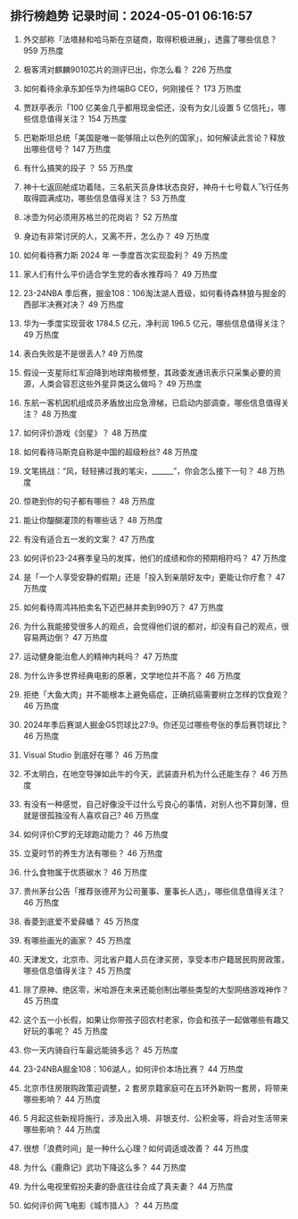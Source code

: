 
## 排行榜趋势 记录时间：2024-05-01 06:16:57
  
  1. 外交部称「法塔赫和哈马斯在京磋商，取得积极进展」，透露了哪些信息？ 959 万热度
    
  2. 极客湾对麒麟9010芯片的测评已出，你怎么看？ 226 万热度
    
  3. 如何看待余承东卸任华为终端BG CEO，何刚接任？ 173 万热度
    
  4. 贾跃亭表示「100 亿美金几乎都用现金偿还，没有为女儿设置 5 亿信托」，哪些信息值得关注？ 154 万热度
    
  5. 巴勒斯坦总统「美国是唯一能够阻止以色列的国家」，如何解读此言论？释放出哪些信号？ 147 万热度
    
  6. 有什么搞笑的段子 ？ 55 万热度
    
  7. 神十七返回舱成功着陆，三名航天员身体状态良好，神舟十七号载人飞行任务取得圆满成功，哪些信息值得关注？ 53 万热度
    
  8. 冰壶为何必须用苏格兰的花岗岩？ 52 万热度
    
  9. 身边有非常讨厌的人，又离不开，怎么办？ 49 万热度
    
  10. 如何看待赛力斯 2024 年 一季度首次实现盈利？ 49 万热度
    
  11. 家人们有什么平价适合学生党的香水推荐吗？ 49 万热度
    
  12. 23-24NBA 季后赛，掘金108：106淘汰湖人晋级，如何看待森林狼与掘金的西部半决赛对决？ 49 万热度
    
  13. 华为一季度实现营收 1784.5 亿元，净利润 196.5 亿元，哪些信息值得关注？ 49 万热度
    
  14. 表白失败是不是很丢人? 49 万热度
    
  15. 假设一支星际红军迫降到地球南极修整，其政委发通讯表示只采集必要的资源，人类会容忍这些外星异类这么做吗？ 49 万热度
    
  16. 东航一客机因机组成员矛盾放出应急滑梯，已启动内部调查，哪些信息值得关注？ 48 万热度
    
  17. 如何评价游戏《剑星》？ 48 万热度
    
  18. 如何看待马斯克自称是中国的超级粉丝? 48 万热度
    
  19. 文笔挑战：“风，轻轻拂过我的笔尖，______”，你会怎么接下一句？ 48 万热度
    
  20. 惊艳到你的句子都有哪些？ 48 万热度
    
  21. 能让你醍醐灌顶的有哪些话？ 48 万热度
    
  22. 有没有适合五一发的文案？ 47 万热度
    
  23. 如何评价23-24赛季皇马的发挥，他们的成绩和你的预期相符吗？ 47 万热度
    
  24. 是「一个人享受安静的假期」还是「投入到亲朋好友中」更能让你疗愈？ 47 万热度
    
  25. 如何看待周鸿祎拍卖名下迈巴赫并卖到990万？ 47 万热度
    
  26. 为什么我能接受很多人的观点，会觉得他们说的都对，却没有自己的观点，很容易两边倒？ 47 万热度
    
  27. 运动健身能治愈人的精神内耗吗？ 47 万热度
    
  28. 为什么许多世界经典电影的原著，文学地位并不高？ 46 万热度
    
  29. 拒绝「大鱼大肉」并不能根本上避免癌症，正确抗癌需要树立怎样的饮食观？ 46 万热度
    
  30. 2024年季后赛湖人掘金G5罚球比27:9。你还见过哪些夸张的季后赛罚球比？ 46 万热度
    
  31. Visual Studio 到底好在哪？ 46 万热度
    
  32. 不太明白，在地空导弹如此牛的今天，武装直升机为什么还能生存？ 46 万热度
    
  33. 有没有一种感觉，自己好像没干过什么亏良心的事情，对别人也不算刻薄，但就是很孤独没有人喜欢自己? 46 万热度
    
  34. 如何评价C罗的无球跑动能力？ 46 万热度
    
  35. 立夏时节的养生方法有哪些？ 46 万热度
    
  36. 什么食物属于优质碳水？ 46 万热度
    
  37. 贵州茅台公告「推荐张德芹为公司董事、董事长人选」，哪些信息值得关注？ 46 万热度
    
  38. 香菱到底爱不爱薛蟠？ 45 万热度
    
  39. 有哪些画光的画家？ 45 万热度
    
  40. 天津发文，北京市、河北省户籍人员在津买房，享受本市户籍居民购房政策，哪些信息值得关注？ 45 万热度
    
  41. 除了原神、绝区零，米哈游在未来还能创制出哪些类型的大型网络游戏神作？ 45 万热度
    
  42. 这个五一小长假，如果让你带孩子回农村老家，你会和孩子一起做哪些有趣又好玩的事呢？ 45 万热度
    
  43. 你一天内骑自行车最远能骑多远？ 45 万热度
    
  44. 23-24NBA掘金108：106湖人，如何评价本场比赛？ 44 万热度
    
  45. 北京市住房限购政策迎调整，2 套房京籍家庭可在五环外新购一套房，将带来哪些影响？ 44 万热度
    
  46. 5 月起这些新规将施行，涉及出入境、非银支付、公积金等，将会对生活带来哪些影响？ 44 万热度
    
  47. 很想「浪费时间」是一种什么心理？如何调适或改善？ 44 万热度
    
  48. 为什么《鹿鼎记》武功下降这么多？ 44 万热度
    
  49. 为什么电视里假扮夫妻的卧底往往会成了真夫妻？ 44 万热度
    
  50. 如何评价网飞电影《城市猎人》？ 44 万热度
    